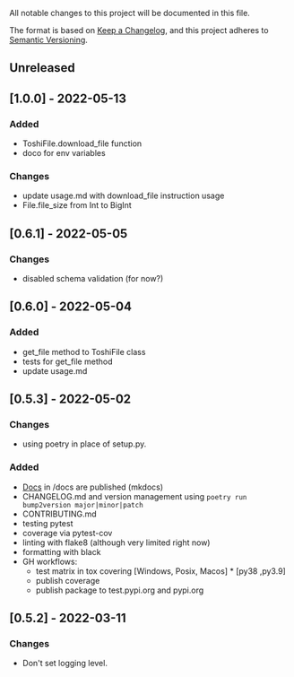 
All notable changes to this project will be documented in this file.

The format is based on [Keep a Changelog](https://keepachangelog.com/en/1.0.0/),
and this project adheres to [Semantic Versioning](https://semver.org/spec/v2.0.0.html).

## Unreleased
## [1.0.0] - 2022-05-13
### Added
- ToshiFile.download_file function
- doco for env variables
### Changes
- update usage.md with download_file instruction usage
- File.file_size from Int to BigInt

## [0.6.1] - 2022-05-05
### Changes
 - disabled schema validation (for now?)

## [0.6.0] - 2022-05-04
### Added
- get_file method to ToshiFile class
- tests for get_file method
- update usage.md

## [0.5.3] - 2022-05-02
### Changes
- using poetry in place of setup.py.

### Added
- [Docs](https://gns-science.github.io/nshm-toshi-client) in /docs are published (mkdocs)
- CHANGELOG.md and version management using `poetry run bump2version major|minor|patch`
- CONTRIBUTING.md
- testing pytest
- coverage via pytest-cov
- linting with flake8 (although very limited right now)
- formatting with black
- GH workflows:
    - test matrix in tox covering [Windows, Posix, Macos] * [py38 ,py3.9]
    - publish coverage
    - publish package to test.pypi.org and pypi.org

## [0.5.2] - 2022-03-11

### Changes
- Don't set logging level.

